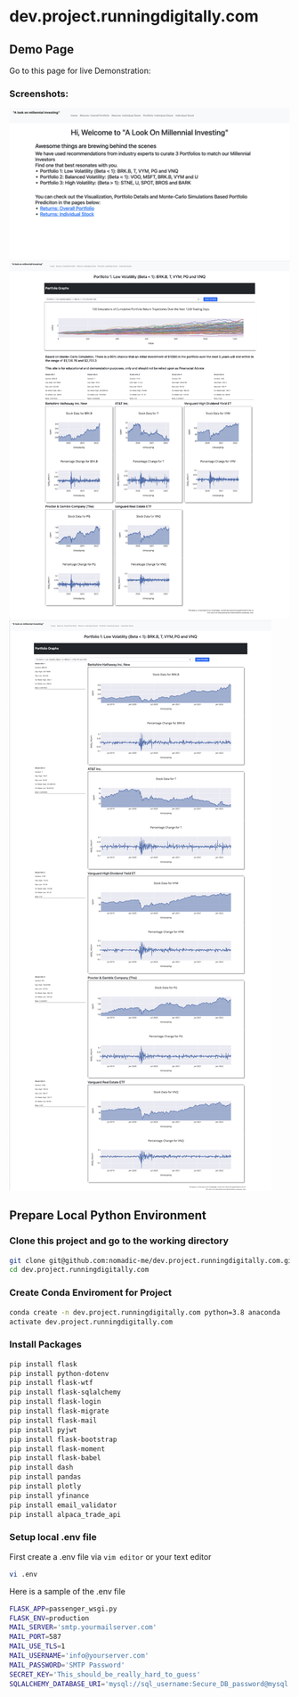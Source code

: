 # dev.project.runningdigitally.com

## Demo Page

Go to this page for live Demonstration: 

### Screenshots:

![Homepage](Images/homepage.png)
![Portfolio Returns Page](Images/portfolio-returns-Portfolio1.png)
![Portfolio Individul Stock Page](Images/portfolio-individual-stocks-Portfolio1.png)

## Prepare Local Python Environment

### Clone this project and go to the working directory

```bash
git clone git@github.com:nomadic-me/dev.project.runningdigitally.com.git
cd dev.project.runningdigitally.com
```


### Create Conda Enviroment for Project
```bash
conda create -n dev.project.runningdigitally.com python=3.8 anaconda
activate dev.project.runningdigitally.com
```

### Install Packages

```bash
pip install flask
pip install python-dotenv
pip install flask-wtf
pip install flask-sqlalchemy
pip install flask-login
pip install flask-migrate
pip install flask-mail
pip install pyjwt
pip install flask-bootstrap
pip install flask-moment
pip install flask-babel
pip install dash
pip install pandas
pip install plotly
pip install yfinance
pip install email_validator
pip install alpaca_trade_api
```

### Setup local .env file

First create a .env file via ```vim editor``` or your text editor

```bash
vi .env
```

Here is a sample of the .env file

``` bash
FLASK_APP=passenger_wsgi.py
FLASK_ENV=production
MAIL_SERVER='smtp.yourmailserver.com'
MAIL_PORT=587
MAIL_USE_TLS=1
MAIL_USERNAME='info@yourserver.com'
MAIL_PASSWORD='SMTP Password'
SECRET_KEY='This_should_be_really_hard_to_guess'
SQLALCHEMY_DATABASE_URI='mysql://sql_username:Secure_DB_password@mysql.dev.yourSQLserver.com/dev_project_runningdigitally'
```
